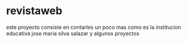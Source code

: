# revistaweb
este proyecto consiste en contarles un poco mas como es la institucion educativa jose maria silva salazar y algunos proyectos
